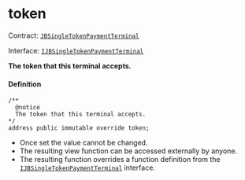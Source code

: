 # token

Contract: [`JBSingleTokenPaymentTerminal`](/docs/v4/deprecated/v2/contracts/or-payment-terminals/or-abstract/jbsingletokenpaymentterminal/README.md)​‌

Interface: [`IJBSingleTokenPaymentTerminal`](/docs/v4/deprecated/v2/interfaces/ijbsingletokenpaymentterminal.md)

**The token that this terminal accepts.**

#### Definition

```
/**
  @notice
  The token that this terminal accepts.
*/
address public immutable override token;
```

* Once set the value cannot be changed.
* The resulting view function can be accessed externally by anyone.
* The resulting function overrides a function definition from the [`IJBSingleTokenPaymentTerminal`](/docs/v4/deprecated/v2/interfaces/ijbsingletokenpaymentterminal.md) interface.
